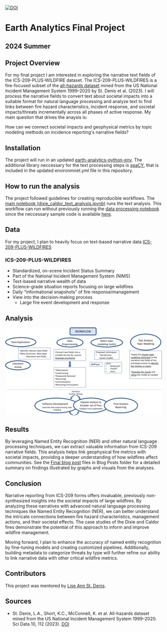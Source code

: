 [![DOI](https://zenodo.org/badge/798408877.svg)](https://zenodo.org/doi/10.5281/zenodo.12574886)

# Earth Analytics Final Project
## 2024 Summer

## Project Overview
For my final project I am interested in exploring the narrative text fields of the ICS-209-PLUS-WILDFIRE dataset. The ICS-209-PLUS-WILDFIRES is a fire-focused subset of the [all-hazards dataset](https://www.nature.com/articles/s41597-023-01955-0) mined from the US National Incident Management System 1999–2020 by St. Denis et al. (2023).  I will process the narrative fields to convert text about societal impacts into a suitable format for natural language processing and analyze text to find links between fire hazard characteristics, incident response, and societal impacts/threats incrementally across all phases of active response. My main question that drives the anaysis is:

How can we connect societal impacts and geophysical metrics by topic modeling methods on incidence reporting's narrative fields?


## Installation
The project will run in an updated [earth-analytics-python-env](https://github.com/earthlab/earth-analytics-python-env). The additional library neccessary for the text processing steps is [spaCY](https://spacy.io/usage), that is included in the updated environmnet.yml file in this repository.

## How to run the analysis
The project followed guidelines for creating reproducible workflows. The [main notebook (dixie_caldor_text_analysis.ipynb)](dixie_caldor_text_analysis.ipynb) runs the text analysis. This workflow can run without previously running the [data processing notebook](ICS-209-PLUS-WILDFIRE_data_processing.ipynb) since the neccessary sample code is available [here](data/processed/dixie-caldor-threat.csv).

## Data
For my project, I plan to heavily focus on text-based narrative data [ICS-209-PLUS-WILDFIRES](https://figshare.com/articles/dataset/All-hazards_dataset_mined_from_the_US_National_Incident_Management_System_1999-2020/19858927)

### ICS-209-PLUS-WILDFIRES

- Standardized, on-scene Incident Status Summary
- Part of the National Incident Management System (NIMS)
- Text-based narrative wealth of data
- Science-grade situation reports focusing on large wildfires
- Daily “informational snapshots” of fire response/management
- View into the decision-making process
    - Large fire event development and response

## Analysis

![Project Workflow](https://github.com/lucap1211/EA_fire_project/blob/main/graphics/workflowwhite.png)

## Results

By leveraging Named Entity Recognition (NER) and other natural language processing techniques, we can extract valuable information from ICS-209 narrative fields. This analysis helps link geophysical fire metrics with societal impacts, providing a deeper understanding of how wildfires affect communities.
See the [Final blog post](<Blog posts/Final_blog_post.ipynb>) files in Blog Posts folder for a detailed summary on findings illustrated by graphs and visuals from the analyses.

## Conclusion

Narrative reporting from ICS-209 forms offers invaluable, previously non-synthesized insights into the societal impacts of large wildfires. By analyzing these narratives with advanced natural language processing techniques like Named Entity Recognition (NER), we can better understand the intricate connections between fire hazard characteristics, management actions, and their societal effects. The case studies of the Dixie and Caldor fires demonstrate the potential of this approach to inform and improve wildfire management.

Moving forward, I plan to enhance the accuracy of named entity recognition by fine-tuning models and creating customized pipelines. Additionally, building metadata to categorize threats by type will further refine our ability to link narrative data with other critical wildfire metrics.

## Contributors
This project was mentored by [Lise Ann St. Denis](https://earthlab.colorado.edu/our-team/lise-ann-st-denis).


## Sources

-   St. Denis, L.A., Short, K.C., McConnell, K. et al. All-hazards dataset mined from the US National Incident Management System 1999–2020. Sci Data 10, 112 (2023). [DOI](https://doi.org/10.1038/s41597-023-01955-0)

